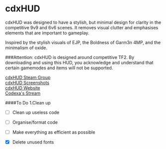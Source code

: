 # cdxHUD
cdxHUD was designed to have a stylish, but minimal design for clarity in the competitive 9v9 and 6v6 scenes. It removes visual clutter and emphasises elements that are important to gameplay. 

Inspired by the stylish visuals of EJP, the Boldness of Garm3n 4MP, and the minimalism of oxide.

###Attention:
cdxHUD is designed around competitive TF2. By downloading and using this HUD, you acknowledge and understand that certain gamemodes and items will not be supported.

[cdxHUD Steam Group](http://steamcommunity.com/groups/cdxHUD)  
[cdxHUD Screenshots](http://imgur.com/a/XUBka)  
[cdxHUD Website](http://hud.codexa.tv)  
[Codexa's Stream](http://twitch.tv/codexa)  

####To Do
1.Clean up
- [ ] Clean up useless code
- [ ] Organise/format code
- [ ] Make everything as efficient as possible
- [x] Delete unused fonts

